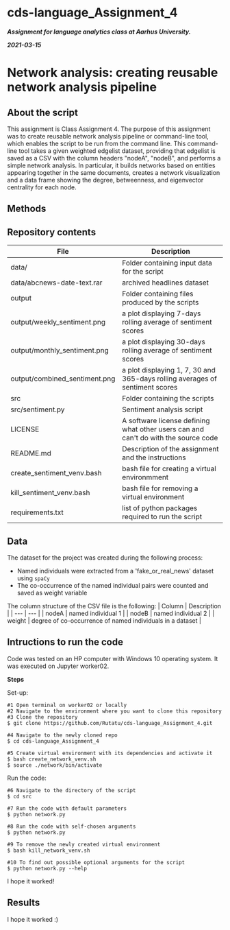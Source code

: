 # cds-language_Assignment_4

***Assignment for language analytics class at Aarhus University.***

***2021-03-15***


# Network analysis: creating reusable network analysis pipeline

## About the script

This assignment is Class Assignment 4. The purpose of this assignment was to create reusable network analysis pipeline or command-line tool, which enables the script to be run from the command line. This command-line tool takes a given weighted edgelist dataset, providing that edgelist is saved as a CSV with the column headers "nodeA", "nodeB", and performs a simple network analysis. In particular, it builds networks based on entities appearing together in the same documents, creates a network visualization and a data frame showing the degree, betweenness, and eigenvector centrality for each node.

## Methods



## Repository contents

| File | Description |
| --- | --- |
| data/ | Folder containing input data for the script |
| data/abcnews-date-text.rar | archived headlines dataset |
| output | Folder containing files produced by the scripts |
| output/weekly_sentiment.png | a plot displaying 7-days rolling average of sentiment scores |
| output/monthly_sentiment.png | a plot displaying 30-days rolling average of sentiment scores|
| output/combined_sentiment.png | a plot displaying 1, 7, 30  and 365-days rolling averages of sentiment scores |
| src | Folder containing the scripts |
| src/sentiment.py | Sentiment analysis script |
| LICENSE |  A software license defining what other users can and can't do with the source code |
| README.md | Description of the assignment and the instructions |
| create_sentiment_venv.bash | bash file for creating a virtual environmment |
| kill_sentiment_venv.bash | bash file for removing a virtual environment |
| requirements.txt | list of python packages required to run the script |


## Data

The dataset for the project was created during the following process:
- Named individuals were extracted from a 'fake_or_real_news' dataset using ```spaCy```
- The co-occurrence of the named individual pairs were counted and saved as weight variable

The column structure of the CSV file is the following:
| Column | Description |
| --- | --- |
| nodeA | named individual 1 |
| nodeB | named individual 2 |
| weight | degree of co-occurrence of named individuals in a dataset |


## Intructions to run the code

Code was tested on an HP computer with Windows 10 operating system. It was executed on Jupyter worker02.


__Steps__

Set-up:
```
#1 Open terminal on worker02 or locally
#2 Navigate to the environment where you want to clone this repository
#3 Clone the repository
$ git clone https://github.com/Rutatu/cds-language_Assignment_4.git 

#4 Navigate to the newly cloned repo
$ cd cds-language_Assignment_4

#5 Create virtual environment with its dependencies and activate it
$ bash create_network_venv.sh
$ source ./network/bin/activate

``` 

Run the code:

```
#6 Navigate to the directory of the script
$ cd src

#7 Run the code with default parameters
$ python network.py

#8 Run the code with self-chosen arguments
$ python network.py

#9 To remove the newly created virtual environment
$ bash kill_network_venv.sh

#10 To find out possible optional arguments for the script
$ python network.py --help

 ```

I hope it worked!


## Results






I hope it worked :)
